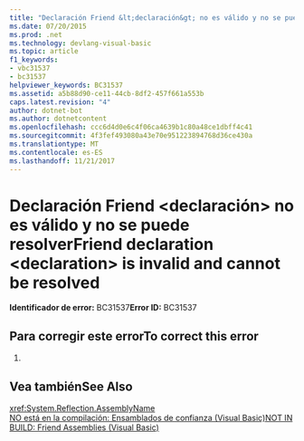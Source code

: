 ```yaml
---
title: "Declaración Friend &lt;declaración&gt; no es válido y no se puede resolver"
ms.date: 07/20/2015
ms.prod: .net
ms.technology: devlang-visual-basic
ms.topic: article
f1_keywords:
- vbc31537
- bc31537
helpviewer_keywords: BC31537
ms.assetid: a5b88d90-ce11-44cb-8df2-457f661a553b
caps.latest.revision: "4"
author: dotnet-bot
ms.author: dotnetcontent
ms.openlocfilehash: ccc6d4d0e6c4f06ca4639b1c80a48ce1dbff4c41
ms.sourcegitcommit: 4f3fef493080a43e70e951223894768d36ce430a
ms.translationtype: MT
ms.contentlocale: es-ES
ms.lasthandoff: 11/21/2017
---
```

# <a name="friend-declaration-ltdeclarationgt-is-invalid-and-cannot-be-resolved"></a><span data-ttu-id="77943-102">Declaración Friend &lt;declaración&gt; no es válido y no se puede resolver</span><span class="sxs-lookup"><span data-stu-id="77943-102">Friend declaration &lt;declaration&gt; is invalid and cannot be resolved</span></span>
<span data-ttu-id="77943-103">**Identificador de error:** BC31537</span><span class="sxs-lookup"><span data-stu-id="77943-103">**Error ID:** BC31537</span></span>  
  
## <a name="to-correct-this-error"></a><span data-ttu-id="77943-104">Para corregir este error</span><span class="sxs-lookup"><span data-stu-id="77943-104">To correct this error</span></span>  
  
1.  
  
## <a name="see-also"></a><span data-ttu-id="77943-105">Vea también</span><span class="sxs-lookup"><span data-stu-id="77943-105">See Also</span></span>  
 <xref:System.Reflection.AssemblyName>  
 [<span data-ttu-id="77943-106">NO está en la compilación: Ensamblados de confianza (Visual Basic)</span><span class="sxs-lookup"><span data-stu-id="77943-106">NOT IN BUILD: Friend Assemblies (Visual Basic)</span></span>](http://msdn.microsoft.com/en-us/80e7a33a-ca91-450b-a00e-c5a7986e228c)
